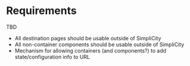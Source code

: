 # Requirements

TBD

* All destination pages should be usable outside of SimpliCity
* All non-container components should be usable outside of SimpliCity
* Mechanism for allowing containers (and components?) to add state/configuration info to URL

